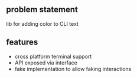 ## problem statement

lib for adding color to CLI text

## features

- cross platform terminal support
- API exposed via interface
- fake implementation to allow faking interactions
